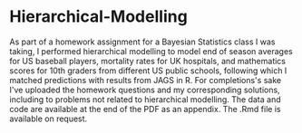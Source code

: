 # Hierarchical-Modelling

As part of a homework assignment for a Bayesian Statistics class I was taking, I performed hierarchical modelling to model end of season averages for US baseball players, mortality rates for UK hospitals, and mathematics scores for 10th graders from different US public schools, following which I matched predictions with results from JAGS in R. For completions's sake I've uploaded the homework questions and my corresponding solutions, including to problems not related to hierarchical modelling. The data and code are available at the end of the PDF as an appendix. The .Rmd file is available on request.
